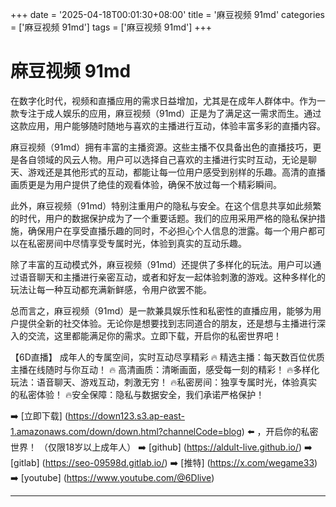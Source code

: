 +++
date = '2025-04-18T00:01:30+08:00'
title = '麻豆视频 91md'
categories = ['麻豆视频 91md']
tags = ['麻豆视频 91md']
+++

# 麻豆视频 91md

在数字化时代，视频和直播应用的需求日益增加，尤其是在成年人群体中。作为一款专注于成人娱乐的应用，麻豆视频（91md）正是为了满足这一需求而生。通过这款应用，用户能够随时随地与喜欢的主播进行互动，体验丰富多彩的直播内容。

麻豆视频（91md）拥有丰富的主播资源。这些主播不仅具备出色的直播技巧，更是各自领域的风云人物。用户可以选择自己喜欢的主播进行实时互动，无论是聊天、游戏还是其他形式的互动，都能让每一位用户感受到别样的乐趣。高清的直播画质更是为用户提供了绝佳的观看体验，确保不放过每一个精彩瞬间。

此外，麻豆视频（91md）特别注重用户的隐私与安全。在这个信息共享如此频繁的时代，用户的数据保护成为了一个重要话题。我们的应用采用严格的隐私保护措施，确保用户在享受直播乐趣的同时，不必担心个人信息的泄露。每一个用户都可以在私密房间中尽情享受专属时光，体验到真实的互动乐趣。

除了丰富的互动模式外，麻豆视频（91md）还提供了多样化的玩法。用户可以通过语音聊天和主播进行亲密互动，或者和好友一起体验刺激的游戏。这种多样化的玩法让每一种互动都充满新鲜感，令用户欲罢不能。

总而言之，麻豆视频（91md）是一款兼具娱乐性和私密性的直播应用，能够为用户提供全新的社交体验。无论你是想要找到志同道合的朋友，还是想与主播进行深入的交流，这里都能满足你的需求。立即下载，开启你的私密世界吧！

【6D直播】
成年人的专属空间，实时互动尽享精彩
🔥 精选主播：每天数百位优质主播在线随时与你互动！
🔥 高清画质：清晰画面，感受每一刻的精彩！
🔥多样化玩法：语音聊天、游戏互动，刺激无穷！
🔥私密房间：独享专属时光，体验真实的私密体验！
🔥安全保障：隐私与数据安全，我们承诺严格保护！

➡️ [立即下载] (https://down123.s3.ap-east-1.amazonaws.com/down/down.html?channelCode=blog) ⬅️ ，开启你的私密世界！
（仅限18岁以上成年人） 
➡️ [github] (https://aldult-live.github.io/) 
➡️ [gitlab] (https://seo-09598d.gitlab.io/) 
➡️ [推特] (https://x.com/wegame33) 
➡️ [youtube] (https://www.youtube.com/@6Dlive)

---
